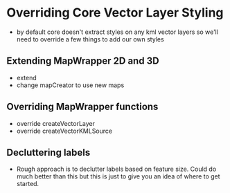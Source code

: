 # Overriding Core Vector Layer Styling

- by default core doesn't extract styles on any kml vector layers so we'll need to override a few things to add our  own styles

## Extending MapWrapper 2D and 3D
- extend
- change mapCreator to use new maps

## Overriding MapWrapper functions

- override createVectorLayer
- override createVectorKMLSource

## Decluttering labels

- Rough approach is to declutter labels based on feature size. Could do much better than this but this is just to give you an idea of where to get started. 